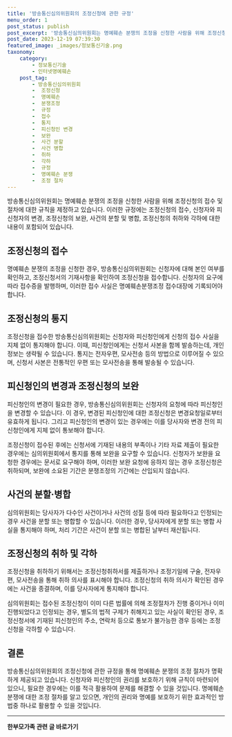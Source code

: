 ```yaml
---
title: '방송통신심의위원회의 조정신청에 관한 규정'
menu_order: 1
post_status: publish
post_excerpt: '방송통신심의위원회는 명예훼손 분쟁의 조정을 신청한 사람을 위해 조정신청의 접수 및 절차에 대한 규칙을 제정하고 있습니다. 이러한 규정에는 조정신청의 접수, 신청자와 피신청자의 변경, 조정신청의 보완, 사건의 분할 및 병합, 조정신청의 취하와 각하에 대한 내용이 포함되어 있습니다.'
post_date: 2023-12-19 07:39:30
featured_image: _images/정보통신기술.png
taxonomy:
    category:
        - 정보통신기술
        - 인터넷명예훼손
    post_tag:
        - 방송통신심의위원회
        -  조정신청
        -  명예훼손
        -  분쟁조정
        -  규정
        -  접수
        -  통지
        -  피신청인 변경
        -  보완
        -  사건 분할
        -  사건 병합
        -  취하
        -  각하
        -  규정
        -  명예훼손 분쟁
        -  조정 절차
---
```



방송통신심의위원회는 명예훼손 분쟁의 조정을 신청한 사람을 위해 조정신청의 접수 및 절차에 대한 규칙을 제정하고 있습니다. 이러한 규정에는 조정신청의 접수, 신청자와 피신청자의 변경, 조정신청의 보완, 사건의 분할 및 병합, 조정신청의 취하와 각하에 대한 내용이 포함되어 있습니다.

## 조정신청의 접수

명예훼손 분쟁의 조정을 신청한 경우, 방송통신심의위원회는 신청자에 대해 본인 여부를 확인하고, 조정신청서의 기재사항을 확인하여 조정신청을 접수합니다. 신청자의 요구에 따라 접수증을 발행하며, 이러한 접수 사실은 명예훼손분쟁조정 접수대장에 기록되어야 합니다.

## 조정신청의 통지

조정신청을 접수한 방송통신심의위원회는 신청자와 피신청인에게 신청의 접수 사실을 지체 없이 통지해야 합니다. 이때, 피신청인에게는 신청서 사본을 함께 발송하는데, 개인정보는 생략될 수 있습니다. 통지는 전자우편, 모사전송 등의 방법으로 이루어질 수 있으며, 신청서 사본은 전통적인 우편 또는 모사전송을 통해 발송될 수 있습니다.

## 피신청인의 변경과 조정신청의 보완

피신청인의 변경이 필요한 경우, 방송통신심의위원회는 신청자의 요청에 따라 피신청인을 변경할 수 있습니다. 이 경우, 변경된 피신청인에 대한 조정신청은 변경요청일로부터 유효하게 됩니다. 그리고 피신청인의 변경이 있는 경우에는 이를 당사자와 변경 전의 피신청인에게 지체 없이 통보해야 합니다.

조정신청이 접수된 후에는 신청서에 기재된 내용의 부족이나 기타 자료 제출이 필요한 경우에는 심의위원회에서 통지를 통해 보완을 요구할 수 있습니다. 신청자가 보완을 요청한 경우에는 문서로 요구해야 하며, 이러한 보완 요청에 응하지 않는 경우 조정신청은 취하되며, 보완에 소요된 기간은 분쟁조정의 기간에는 산입되지 않습니다.

## 사건의 분할·병합

심의위원회는 당사자가 다수인 사건이거나 사건의 성질 등에 따라 필요하다고 인정되는 경우 사건을 분할 또는 병합할 수 있습니다. 이러한 경우, 당사자에게 분할 또는 병합 사실을 통지해야 하며, 처리 기간은 사건이 분할 또는 병합된 날부터 재산됩니다.

## 조정신청의 취하 및 각하

조정신청을 취하하기 위해서는 조정신청취하서를 제출하거나 조정기일에 구술, 전자우편, 모사전송을 통해 취하 의사를 표시해야 합니다. 조정신청의 취하 의사가 확인된 경우에는 사건을 종결하며, 이를 당사자에게 통지해야 합니다.

심의위원회는 접수된 조정신청이 이미 다른 법률에 의해 조정절차가 진행 중이거나 이미 진행되었다고 인정되는 경우, 별도의 법적 구제가 취해지고 있는 사실이 확인된 경우, 조정신청서에 기재된 피신청인의 주소, 연락처 등으로 통보가 불가능한 경우 등에는 조정신청을 각하할 수 있습니다.

## 결론

방송통신심의위원회의 조정신청에 관한 규정을 통해 명예훼손 분쟁의 조정 절차가 명확하게 제공되고 있습니다. 신청자와 피신청인의 권리를 보호하기 위해 규칙이 마련되어 있으니, 필요한 경우에는 이를 적극 활용하여 문제를 해결할 수 있을 것입니다. 명예훼손 분쟁에 대한 조정 절차를 알고 있으면, 개인의 권리와 명예를 보호하기 위한 효과적인 방법중 하나로 활용할 수 있을 것입니다.
<!-- wp:separator -->
<hr class="wp-block-separator has-alpha-channel-opacity"/>
<!-- /wp:separator -->

<!-- wp:group {"backgroundColor":"base","layout":{"type":"constrained"}} -->
<div class="wp-block-group has-base-background-color has-background"><!-- wp:paragraph {"align":"center","fontSize":"medium"} -->
<p class="has-text-align-center has-large-font-size"><strong>한부모가족 관련 글 바로가기</strong></p>
<!-- /wp:paragraph -->


<!-- wp:latest-posts
{"categories":[{"id":23338,"count":19,"description":"","link":"https://uknowlaw.com/category/%ed%95%9c%eb%b6%80%eb%aa%a8%ea%b0%80%ec%a1%b1/","name":"한부모가족","slug":"한부모가족","taxonomy":"category","parent":0,"meta":[],"_links":{"self":[{"href":"https://uknowlaw.com/wp-json/wp/v2/categories/23338"}],"collection":[{"href":"https://uknowlaw.com/wp-json/wp/v2/categories"}],"about":[{"href":"https://uknowlaw.com/wp-json/wp/v2/taxonomies/category"}],"wp:post_type":[{"href":"https://uknowlaw.com/wp-json/wp/v2/posts?categories=23338"}],"curies":[{"name":"wp","href":"https://api.w.org/{rel}","templated":true}]}}],"postsToShow":100,"excerptLength":28,"postLayout":"grid","columns":2,"featuredImageAlign":"left","featuredImageSizeSlug":"large","fontSize":"small"} /--></div>
<!-- /wp:group -->